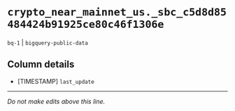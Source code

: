 # `crypto_near_mainnet_us._sbc_c5d8d85484424b91925ce80c46f1306e`
`bq-1` | `bigquery-public-data`

## Column details
* [TIMESTAMP] `last_update`

-------------------------------------------------------------------------------
*Do not make edits above this line.*
